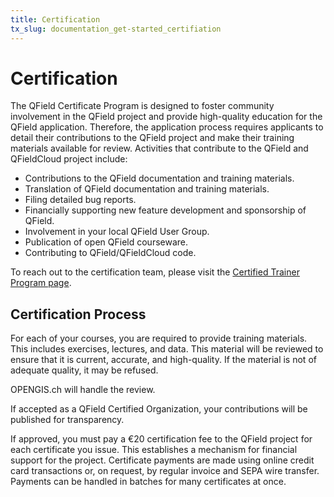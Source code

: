 ```yaml
---
title: Certification
tx_slug: documentation_get-started_certifiation
---
```


# Certification

The QField Certificate Program is designed to foster community involvement in the QField project and provide high-quality education for the QField application. Therefore, the application process requires applicants to detail their contributions to the QField project and make their training materials available for review. Activities that contribute to the QField and QFieldCloud project include:

- Contributions to the QField documentation and training materials.
- Translation of QField documentation and training materials.
- Filing detailed bug reports.
- Financially supporting new feature development and sponsorship of QField.
- Involvement in your local QField User Group.
- Publication of open QField courseware.
- Contributing to QField/QFieldCloud code.

To reach out to the certification team, please visit the [Certified Trainer Program page](https://qfield.org/certified-trainer.html). 


## Certification Process

For each of your courses, you are required to provide training materials. This includes exercises, lectures, and data. This material will be reviewed to ensure that it is current, accurate, and high-quality. If the material is not of adequate quality, it may be refused.

OPENGIS.ch will handle the review.

If accepted as a QField Certified Organization, your contributions will be published for transparency.

If approved, you must pay a €20 certification fee to the QField project for each certificate you issue. This establishes a mechanism for financial support for the project. Certificate payments are made using online credit card transactions or, on request, by regular invoice and SEPA wire transfer. Payments can be handled in batches for many certificates at once.

